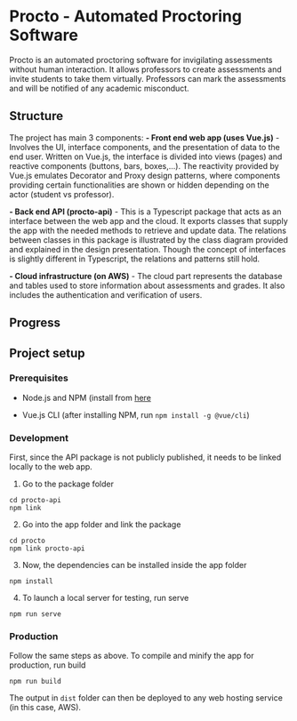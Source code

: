 # Procto - Automated Proctoring Software

Procto is an automated proctoring software for invigilating assessments without human interaction. It allows professors to create assessments and invite students to take them virtually. Professors can mark the assessments and will be notified of any academic misconduct.

## Structure

The project has main 3 components:
**- Front end web app (uses Vue.js)**
    - Involves the UI, interface components, and the presentation of data to the end user. Written on Vue.js, the interface is divided into views (pages) and reactive components (buttons, bars, boxes,...). The reactivity provided by Vue.js emulates Decorator and Proxy design patterns, where components providing certain functionalities are shown or hidden depending on the actor (student vs professor). 
    
**- Back end API (procto-api)**
    - This is a Typescript package that acts as an interface between the web app and the cloud. It exports classes that supply the app with the needed methods to retrieve and update data. The relations between classes in this package is illustrated by the class diagram provided and explained in the design presentation. Though the concept of interfaces is slightly different in Typescript, the relations and patterns still hold.

**- Cloud infrastructure (on AWS)**
    - The cloud part represents the database and tables used to store information about assessments and grades. It also includes the authentication and verification of users.

## Progress



## Project setup

### Prerequisites

- Node.js and NPM (install from [here](https://docs.npmjs.com/downloading-and-installing-node-js-and-npm)

- Vue.js CLI (after installing NPM, run `npm install -g @vue/cli`)

### Development

First, since the API package is not publicly published, it needs to be linked locally to the web app.

1. Go to the package folder

```
cd procto-api
npm link
```

2. Go into the app folder and link the package
```
cd procto
npm link procto-api
```

3. Now, the dependencies can be installed inside the app folder
```
npm install
```

4. To launch a local server for testing, run serve
```
npm run serve
```

### Production

Follow the same steps as above. To compile and minify the app for production, run build
```
npm run build
```
The output in `dist` folder can then be deployed to any web hosting service (in this case, AWS).